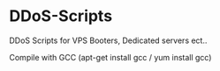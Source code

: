 # DDoS-Scripts
DDoS Scripts for VPS Booters, Dedicated servers ect..

Compile with GCC (apt-get install gcc / yum install gcc)

